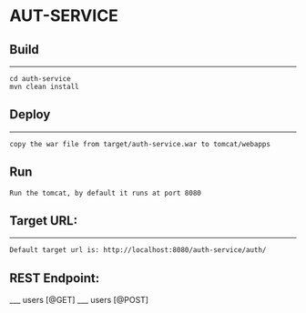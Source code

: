 # AUT-SERVICE

## Build
_____
    cd auth-service
    mvn clean install

## Deploy
____
    copy the war file from target/auth-service.war to tomcat/webapps

## Run
    Run the tomcat, by default it runs at port 8080

## Target URL:
___
    Default target url is: http://localhost:8080/auth-service/auth/

## REST Endpoint:
___ users [@GET]
___ users [@POST]